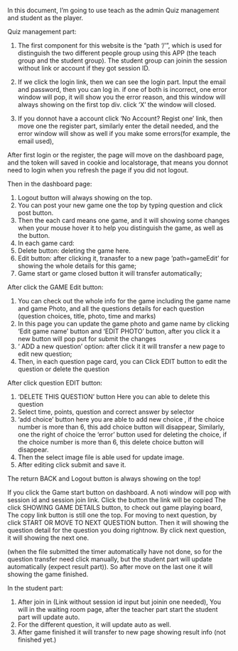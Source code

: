 In this document, I’m going to use teach as the admin Quiz management and student as the player.


Quiz management part:
1.	The first component for this website is the “path ‘/’”, which is used for distinguish 
the two different people group using this APP (the teach group and the student group).
The student group can joinin the session without link or account if they got session ID.

2.	If we click the login link, then we can see the login part. Input the email and password, then you can log in. if one of both is incorrect,
 one error window will pop, it will show you the error reason, and this window will always showing on the first top div. click ‘X’ the window will closed.
3.	If you donnot have a account click ‘No Account? Regist one’ link, then move one the register part, similarly enter the detail needed, 
and the error window will show as well if you make some errors(for example, the email used),



After first login or the register, the page will move on the dashboard page, and the token will saved in cookie and localstorage, 
that means you donnot need to login when you refresh the page if you did not logout.


Then in the dashboard page:
1.	Logout button will always showing on the top.
2.	You can post your new game one the top by typing question and click post button.
3.	Then the each card means one game, and it will showing some changes when your mouse hover it to help you distinguish the game, as well as the button.
4.	 In each game card:
1.	Delete button: deleting the game here.
2.	Edit button: after clicking it, tranasfer to a new page ’path=gameEdit’ for showing the whole details for this game;
3.	Game start or game closed button it will transfer automatically;

After click the GAME Edit button:
1.	You can check out the whole info for the game including the game name and game Photo, and all the questions details for each question 
        (question choices, title, photo, time and marks)
2.	In this page you can update the game photo and game name by clicking ‘Edit game name’ button and ‘EDIT PHOTO’ button, 
        after you click it a new button will pop put for submit the changes
3.	 ‘ ADD a new question’ option: after click it it will transfer a new page to edit new question;
4.	  Then, in each question page card, you can Click EDIT button to edit the question or delete the question

After click question EDIT button:
1.	‘DELETE THIS QUESTION’ button Here you can able to delete this question
2.	Select time, points, question and correct answer by selector
3.	‘add choice’ button here you are able to add new choice , if the choice number is more than 6, this add choice button will disappear,
Similarly, one the right of choice the ‘error’ button used for deleting the choice, 
if the choice number is more than 6, this delete choice button will disappear.
4.	Then the select image file is able used for update image.
5.	After editing click submit and save it.

The return BACK and Logout button is always showing on the top!


If you click the Game start button on dashboard.
	A noti window will pop with session id and session join link.
	Click the button the link will be copied
The click 
SHOWING GAME DETAILS  button, to check out game playing board,
The copy link button is still one the top.
For moving to next question, by click START OR MOVE TO NEXT QUESTION  button.
Then it will showing the question detail for the question you doing rightnow.
By click next question, it will showing the next one.

(when the file submitted the timer automatically have not done, so for the question transfer need click manually, 
but the student part will update automatically (expect result part)).
So after move on the last one it will showing the game finished.


In the student part:
1.	After join in (Link without session id input but joinin one needed),
You will in the waiting room page, after the teacher part start the student part will update auto.
2.	For the different question, it will update auto as well.
3.	After game finished it will transfer to new page showing result info (not finished yet.)
